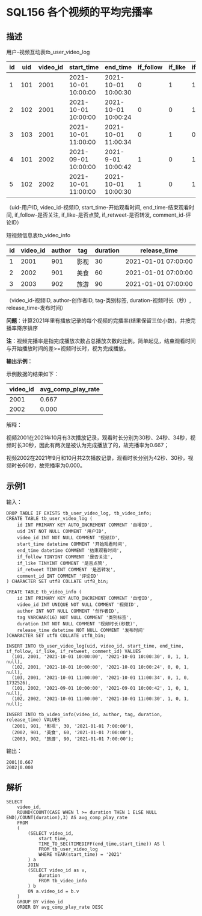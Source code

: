 # SQL156 各个视频的平均完播率

## 描述

用户-视频互动表tb_user_video_log

| id   | uid  | video_id | start_time          | end_time            | if_follow | if_like | if_retweet | comment_id |
| ---- | ---- | -------- | ------------------- | ------------------- | --------- | ------- | ---------- | ---------- |
| 1    | 101  | 2001     | 2021-10-01 10:00:00 | 2021-10-01 10:00:30 | 0         | 1       | 1          | NULL       |
| 2    | 102  | 2001     | 2021-10-01 10:00:00 | 2021-10-01 10:00:24 | 0         | 0       | 1          | NULL       |
| 3    | 103  | 2001     | 2021-10-01 11:00:00 | 2021-10-01 11:00:34 | 0         | 1       | 0          | 1732526    |
| 4    | 101  | 2002     | 2021-09-01 10:00:00 | 2021-9-01 10:00:42  | 1         | 0       | 1          | NULL       |
| 5    | 102  | 2002     | 2021-10-01 11:00:00 | 2021-10-01 10:00:30 | 1         | 0       | 1          | NULL       |

（uid-用户ID, video_id-视频ID, start_time-开始观看时间, end_time-结束观看时间, if_follow-是否关注, if_like-是否点赞, if_retweet-是否转发, comment_id-评论ID）

短视频信息表tb_video_info

| id   | video_id | author | tag  | duration | release_time        |
| ---- | -------- | ------ | ---- | -------- | ------------------- |
| 1    | 2001     | 901    | 影视 | 30       | 2021-01-01 07:00:00 |
| 2    | 2002     | 901    | 美食 | 60       | 2021-01-01 07:00:00 |
| 3    | 2003     | 902    | 旅游 | 90       | 2021-01-01 07:00:00 |

（video_id-视频ID, author-创作者ID, tag-类别标签, duration-视频时长（秒）, release_time-发布时间）

**问题**：计算2021年里有播放记录的每个视频的完播率(结果保留三位小数)，并按完播率降序排序

**注**：视频完播率是指完成播放次数占总播放次数的比例。简单起见，结束观看时间与开始播放时间的差>=视频时长时，视为完成播放。

**输出示例**：

示例数据的结果如下：

| video_id | avg_comp_play_rate |
| -------- | ------------------ |
| 2001     | 0.667              |
| 2002     | 0.000              |

解释：

视频2001在2021年10月有3次播放记录，观看时长分别为30秒、24秒、34秒，视频时长30秒，因此有两次是被认为完成播放了的，故完播率为0.667；

视频2002在2021年9月和10月共2次播放记录，观看时长分别为42秒、30秒，视频时长60秒，故完播率为0.000。

## 示例1

输入：

```
DROP TABLE IF EXISTS tb_user_video_log, tb_video_info;
CREATE TABLE tb_user_video_log (
    id INT PRIMARY KEY AUTO_INCREMENT COMMENT '自增ID',
    uid INT NOT NULL COMMENT '用户ID',
    video_id INT NOT NULL COMMENT '视频ID',
    start_time datetime COMMENT '开始观看时间',
    end_time datetime COMMENT '结束观看时间',
    if_follow TINYINT COMMENT '是否关注',
    if_like TINYINT COMMENT '是否点赞',
    if_retweet TINYINT COMMENT '是否转发',
    comment_id INT COMMENT '评论ID'
) CHARACTER SET utf8 COLLATE utf8_bin;

CREATE TABLE tb_video_info (
    id INT PRIMARY KEY AUTO_INCREMENT COMMENT '自增ID',
    video_id INT UNIQUE NOT NULL COMMENT '视频ID',
    author INT NOT NULL COMMENT '创作者ID',
    tag VARCHAR(16) NOT NULL COMMENT '类别标签',
    duration INT NOT NULL COMMENT '视频时长(秒数)',
    release_time datetime NOT NULL COMMENT '发布时间'
)CHARACTER SET utf8 COLLATE utf8_bin;

INSERT INTO tb_user_video_log(uid, video_id, start_time, end_time, if_follow, if_like, if_retweet, comment_id) VALUES
  (101, 2001, '2021-10-01 10:00:00', '2021-10-01 10:00:30', 0, 1, 1, null),
  (102, 2001, '2021-10-01 10:00:00', '2021-10-01 10:00:24', 0, 0, 1, null),
  (103, 2001, '2021-10-01 11:00:00', '2021-10-01 11:00:34', 0, 1, 0, 1732526),
  (101, 2002, '2021-09-01 10:00:00', '2021-09-01 10:00:42', 1, 0, 1, null),
  (102, 2002, '2021-10-01 11:00:00', '2021-10-01 11:00:30', 1, 0, 1, null);

INSERT INTO tb_video_info(video_id, author, tag, duration, release_time) VALUES
  (2001, 901, '影视', 30, '2021-01-01 7:00:00'),
  (2002, 901, '美食', 60, '2021-01-01 7:00:00'),
  (2003, 902, '旅游', 90, '2021-01-01 7:00:00');
```

输出：

```
2001|0.667
2002|0.000
```

## 解析

```
SELECT 
    video_id,
    ROUND(COUNT(CASE WHEN l >= duration THEN 1 ELSE NULL END)/COUNT(duration),3) AS avg_comp_play_rate
    FROM
    (
        (SELECT video_id,
            start_time,
            TIME_TO_SEC(TIMEDIFF(end_time,start_time)) AS l
            FROM tb_user_video_log
            WHERE YEAR(start_time) = '2021'
        ) a
        JOIN
        (SELECT video_id as v,
            duration
            FROM tb_video_info
        ) b
        ON a.video_id = b.v
    )
    GROUP BY video_id
    ORDER BY avg_comp_play_rate DESC
```